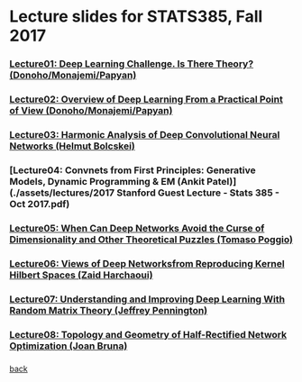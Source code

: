 
# Lecture slides for STATS385, Fall 2017


### [Lecture01: Deep Learning Challenge. Is There Theory? (Donoho/Monajemi/Papyan)](./assets/lectures/StanfordStats385-20170927-Lecture01-Donoho.pdf)

### [Lecture02: Overview of Deep Learning From a Practical Point of View (Donoho/Monajemi/Papyan)](./assets/lectures/Lecture-02-AsCorrected.pdf)

### [Lecture03: Harmonic Analysis of Deep Convolutional Neural Networks (Helmut Bolcskei)](./assets/lectures/bolcskei-stats385-slides.pdf)

### [Lecture04: Convnets from First Principles: Generative Models, Dynamic Programming & EM (Ankit Patel)](./assets/lectures/2017 Stanford Guest Lecture - Stats 385 - Oct 2017.pdf)

### [Lecture05: When Can Deep Networks Avoid the Curse of Dimensionality and Other Theoretical Puzzles (Tomaso Poggio)](./assets/lectures/StanfordStats385-20171025-Lecture05-Poggio.pdf)

### [Lecture06: Views of Deep Networksfrom Reproducing Kernel Hilbert Spaces (Zaid Harchaoui)](./assets/lectures/lecture6_stats385_stanford_nov17.pdf)

### [Lecture07: Understanding and Improving Deep Learning With Random Matrix Theory (Jeffrey Pennington)](./assets/lectures/Understanding_and_improving_deep_learing_with_random_matrix_theory.pdf)

### [Lecture08: Topology and Geometry of Half-Rectified Network Optimization (Joan Bruna)](./assets/lectures/stanford_nov15.pdf)

### []()

[back](./)

